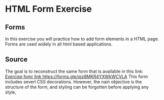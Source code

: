 # HTML Form Exercise

## Forms
 In this exercise you will practice how to add form elements in a HTML page. Forms are used widely in all html based applications. 

## Source
The goal is to reconstruct the same form that is available in this link:
    <a href="https://forms.gle/qjz8MKR4YXWkWCVLA">Exercise fomr link https://forms.gle/qjz8MKR4YXWkWCVLA</a>
This form includes severl CSS decorations. However, the nain objective is the structure of the form, and styling can be forgotten before applying any style,